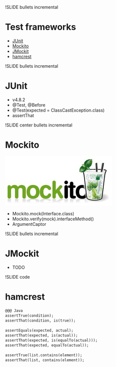 !SLIDE bullets incremental

# Test frameworks #

  * <a href="http://junit.org">JUnit</a>
  * <a href="http://mockito.org">Mockito</a>
  * <a href="http://code.google.com/p/jmockit/">JMockit</a>
  * <a href="http://code.google.com/p/hamcrest/">hamcrest</a>


!SLIDE bullets incremental

# JUnit #

  * v4.8.2
  * @Test, @Before
  * @Test(expected = ClassCastException.class)
  * assertThat


!SLIDE center bullets incremental

# Mockito #

![Mockito logo](mockito.jpg)

  * Mockito.mock(Interface.class)
  * Mockito.verify(mock).interfaceMethod()
  * ArgumentCaptor<Type>


!SLIDE bullets incremental

# JMockit #

  * TODO


!SLIDE code

# hamcrest #

    @@@ Java
    assertTrue(condition);
    assertThat(condition, is(true));

    assertEquals(expected, actual);
    assertThat(expected, is(actual));
    assertThat(expected, is(equalTo(actual)));
    assertThat(expected, equalTo(actual));

    assertTrue(list.contains(element));
    assertThat(list, contains(element));

